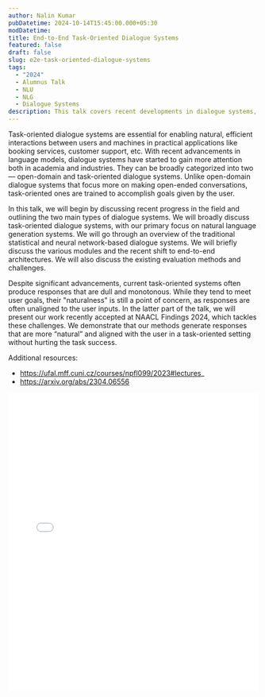 ```yaml
---
author: Nalin Kumar
pubDatetime: 2024-10-14T15:45:00.000+05:30
modDatetime: 
title: End-to-End Task-Oriented Dialogue Systems
featured: false
draft: false
slug: e2e-task-oriented-dialogue-systems
tags:
  - "2024"
  - Alumnus Talk
  - NLU
  - NLG
  - Dialogue Systems
description: This talk covers recent developments in dialogue systems, focusing on task-oriented systems that help users accomplish specific goals, like booking services or providing customer support. It begins by distinguishing between open-domain dialogue systems, which handle general conversations, and task-oriented systems, which are goal-driven. The talk provides an overview of traditional approaches, including statistical and neural network-based methods, and highlights the shift toward end-to-end architectures, along with existing challenges in system evaluation. Despite advancements, task-oriented systems often generate dull, misaligned responses. Moreover, the speaker presents recent work, accepted at NAACL 2024, that improves the naturalness and alignment of responses in task-oriented settings without compromising task success.
---
```


Task-oriented dialogue systems are essential for enabling natural, efficient interactions between users and machines in practical applications like booking services, customer support, etc. With recent advancements in language models, dialogue systems have started to gain more attention both in academia and industries. They can be broadly categorized into two — open-domain and task-oriented dialogue systems. Unlike open-domain dialogue systems that focus more on making open-ended conversations, task-oriented ones are trained to accomplish goals given by the user.

In this talk, we will begin by discussing recent progress in the field and outlining the two main types of dialogue systems. We will broadly discuss task-oriented dialogue systems, with our primary focus on natural language generation systems. We will go through an overview of the traditional statistical and neural network-based dialogue systems. We will briefly discuss the various modules and the recent shift to end-to-end architectures. We will also discuss the existing evaluation methods and challenges.

Despite significant advancements, current task-oriented systems often produce responses that are dull and monotonous. While they tend to meet user goals, their "naturalness" is still a point of concern, as responses are often unaligned to the user inputs. In the latter part of the talk, we will present our work recently accepted at NAACL Findings 2024, which tackles these challenges. We demonstrate that our methods generate responses that are more “natural” and aligned with the user in a task-oriented setting without hurting the task success.

Additional resources:
* https://ufal.mff.cuni.cz/courses/npfl099/2023#lectures_
* https://arxiv.org/abs/2304.06556

<embed src="/labtalks/assets/slides/2024-10-14--Nalin--E2ETaskOrientedDialogueSystems.pdf" type="application/pdf" width="100%" height="600px">
